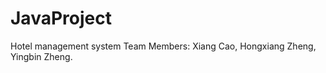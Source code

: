 # JavaProject
Hotel management system
Team Members: Xiang Cao, 
              Hongxiang Zheng,
		      Yingbin Zheng.

